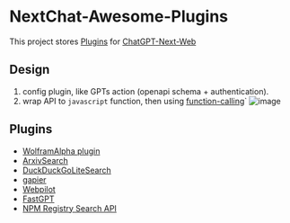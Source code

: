 # NextChat-Awesome-Plugins

This project stores [Plugins](https://github.com/ChatGPTNextWeb/ChatGPT-Next-Web/issues/5353) for [ChatGPT-Next-Web](https://github.com/ChatGPTNextWeb/ChatGPT-Next-Web)


## Design
1. config plugin, like GPTs  action (openapi schema + authentication).
2. wrap API to `javascript` function,  then using [function-calling](https://platform.openai.com/docs/guides/function-calling)`
![image](https://github.com/user-attachments/assets/b7cfc13b-e9e8-46c0-bee5-4fa71e51bfff)


## Plugins

- [WolframAlpha plugin](./plugins/wolframalpha)
- [ArxivSearch](./plugins/arxivsearch)
- [DuckDuckGoLiteSearch](./plugins/duckduckgolite)
- [gapier](./plugins/gapier)
- [Webpilot](./plugins/webpilot)
- [FastGPT](./plugins/fastgpt)
- [NPM Registry Search API](./plugins/npmsearch)

